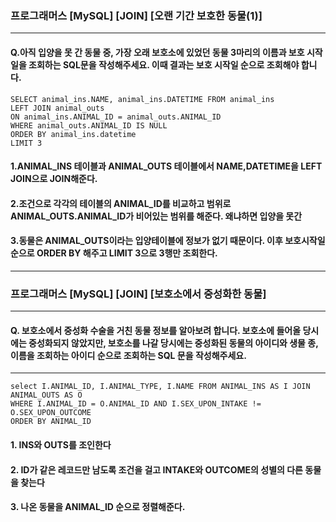 ### 프로그래머스 [MySQL] [JOIN] [오랜 기간 보호한 동물(1)]
---
#### Q.아직 입양을 못 간 동물 중, 가장 오래 보호소에 있었던 동물 3마리의 이름과 보호 시작일을 조회하는 SQL문을 작성해주세요. 이때 결과는 보호 시작일 순으로 조회해야 합니다.
```
SELECT animal_ins.NAME, animal_ins.DATETIME FROM animal_ins
LEFT JOIN animal_outs
ON animal_ins.ANIMAL_ID = animal_outs.ANIMAL_ID
WHERE animal_outs.ANIMAL_ID IS NULL
ORDER BY animal_ins.datetime 
LIMIT 3
```
#### 1.ANIMAL_INS 테이블과 ANIMAL_OUTS 테이블에서 NAME,DATETIME을 LEFT JOIN으로 JOIN해준다.
#### 2.조건으로 각각의 테이블의 ANIMAL_ID를 비교하고 범위로 ANIMAL_OUTS.ANIMAL_ID가 비어있는 범위를 해준다. 왜냐하면 입양을 못간
#### 3.동물은 ANIMAL_OUTS이라는 입양테이블에 정보가 없기 때문이다. 이후 보호시작일순으로 ORDER BY 해주고 LIMIT 3으로 3행만 조회한다.


---

### 프로그래머스 [MySQL] [JOIN] [보호소에서 중성화한 동물]
---
#### Q. 보호소에서 중성화 수술을 거친 동물 정보를 알아보려 합니다. 보호소에 들어올 당시에는 중성화되지 않았지만, 보호소를 나갈 당시에는 중성화된 동물의 아이디와 생물 종, 이름을 조회하는 아이디 순으로 조회하는 SQL 문을 작성해주세요.
---
```
select I.ANIMAL_ID, I.ANIMAL_TYPE, I.NAME FROM ANIMAL_INS AS I JOIN ANIMAL_OUTS AS O
WHERE I.ANIMAL_ID = O.ANIMAL_ID AND I.SEX_UPON_INTAKE != O.SEX_UPON_OUTCOME
ORDER BY ANIMAL_ID 

```
#### 1. INS와 OUTS를 조인한다
#### 2. ID가 같은 레코드만 남도록 조건을 걸고 INTAKE와 OUTCOME의 성별의 다른 동물을 찾는다
#### 3. 나온 동물을 ANIMAL_ID 순으로 정렬해준다.
